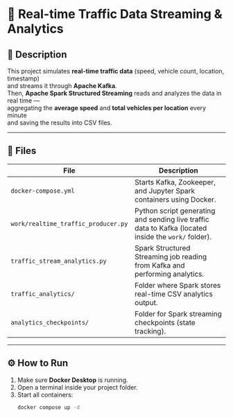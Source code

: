 # 🚦 Real-time Traffic Data Streaming & Analytics

## 📄 Description
This project simulates **real-time traffic data** (speed, vehicle count, location, timestamp)  
and streams it through **Apache Kafka**.  
Then, **Apache Spark Structured Streaming** reads and analyzes the data in real time —  
aggregating the **average speed** and **total vehicles per location** every minute  
and saving the results into CSV files.

---

## 📁 Files
| File | Description |
|------|--------------|
| `docker-compose.yml` | Starts Kafka, Zookeeper, and Jupyter Spark containers using Docker. |
| `work/realtime_traffic_producer.py` | Python script generating and sending live traffic data to Kafka (located inside the `work/` folder). |
| `traffic_stream_analytics.py` | Spark Structured Streaming job reading from Kafka and performing analytics. |
| `traffic_analytics/` | Folder where Spark stores real-time CSV analytics output. |
| `analytics_checkpoints/` | Folder for Spark streaming checkpoints (state tracking). |

---

## ⚙️ How to Run

1. Make sure **Docker Desktop** is running.  
2. Open a terminal inside your project folder.  
3. Start all containers:
   ```bash
   docker compose up -d

